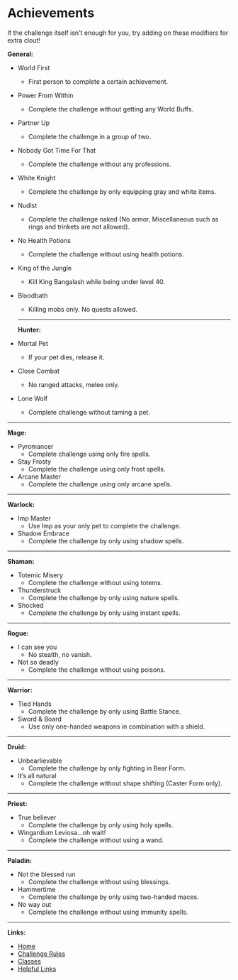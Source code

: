 # Achievements

If the challenge itself isn't enough for you, try adding on these modifiers for extra clout!

**General:**
- World First
  - First person to complete a certain achievement.
- Power From Within
  - Complete the challenge without getting any World Buffs.
- Partner Up
  - Complete the challenge in a group of two.
- Nobody Got Time For That
  - Complete the challenge without any professions.
- White Knight
  - Complete the challenge by only equipping gray and white items.
- Nudist
  - Complete the challenge naked (No armor, Miscellaneous such as rings and trinkets are not allowed).
- No Health Potions
  - Complete the challenge without using health potions.
- King of the Jungle
  - Kill King Bangalash while being under level 40.
- Bloodbath
  - Killing mobs only. No quests allowed.
  
  ---
  
  **Hunter:**
- Mortal Pet
  - If your pet dies, release it.
- Close Combat
  - No ranged attacks, melee only.
- Lone Wolf
	- Complete challenge without taming a pet.

---

**Mage:**
- Pyromancer
	- Complete challenge using only fire spells.
- Stay Frosty
	- Complete the challenge using only frost spells.
- Arcane Master
	- Complete the challenge using only arcane spells.

---

**Warlock:**
- Imp Master
	- Use Imp as your only pet to complete the challenge.
- Shadow Embrace
	- Complete the challenge by only using shadow spells.

---

**Shaman:**
- Totemic Misery
	- Complete the challenge without using totems.
- Thunderstruck
	- Complete the challenge by only using nature spells.
- Shocked
	- Complete the challenge by only using instant spells.

---

**Rogue:**
- I can see you
	- No stealth, no vanish.
- Not so deadly
	- Complete the challenge without using poisons.

---

**Warrior:**
- Tied Hands
	- Complete the challenge by only using Battle Stance.
- Sword & Board
	- Use only one-handed weapons in combination with a shield.

---

**Druid:**
- Unbearlievable
	- Complete the challenge by only fighting in Bear Form.
- It’s all natural
	- Complete the challenge without shape shifting (Caster Form only).

---

**Priest:**
- True believer
	- Complete the challenge by only using holy spells.
- Wingardium Leviosa…oh wait!
	- Complete the challenge without using a wand.

---

**Paladin:**
- Not the blessed run
	- Complete the challenge without using blessings.
- Hammertime
	- Complete the challenge by only using two-handed maces.
- No way out
	- Complete the challenge without using immunity spells.

---

**Links:**
- [Home](https://github.com/ultrasoftcore345/Classic_Hardcore/edit/main/README.md)
- [Challenge Rules](https://github.com/ultrasoftcore345/Classic_Hardcore/blob/main/Rules)
- [Classes](https://github.com/ultrasoftcore345/Classic_Hardcore/blob/main/Classes.md)
- [Helpful Links](https://github.com/ultrasoftcore345/Classic_Hardcore/blob/main/Links.md)
